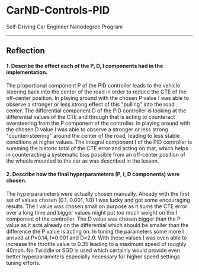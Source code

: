 # CarND-Controls-PID
Self-Driving Car Engineer Nanodegree Program

---

## Reflection

#### 1. Describe the effect each of the P, D, I components had in the implementation.

The proportional component P of the PID controller leads to the vehicle steering back into the center of the road in order to reduce the CTE of the off-center position. In playing around with the chosen P value I was able to observe a stronger or less strong effect of this "pulling" into the road center.
The differential component D of the PID controller is looking at the differential values of the CTE and through that is acting to counteract oversteering from the P component of the controller. In playing around with the chosen D value I was able to observe a stronger or less strong "counter-steering" around the center of the road, leading to less stable conditions at higher values.
The integral component I of the PID controller is summing the historic total of the CTE error and acting on that, which helps in counteracting a systematic bias possible from an off-center position of the wheels mounted to the car as was described in the lesson.

#### 2. Describe how the final hyperparameters (P, I, D components) were chosen.
The hyperparameters were actually chosen manually. Already with the first set of values chosen (0.1, 0.001, 1.0) I was lucky and got some encouraging results. The I value was chosen small on purpose as it sums the CTE error over a long time and bigger values might put too much weight on the I component of the controller. The D value was chosen bigger than the P value as it acts already on the differential which should be smaller than the difference the P value is acting on.
In tuning the parameters some more I arrived at P=0.14, I=0.001 and D=2.0. With these values I was even able to increase the throttle value to 0.35 leading to a maximum speed of roughly 40mph.
No Twiddle or SGD is used which certainly would provide even better hyperparameters especially necessary for higher speed settings tuning efforts.

